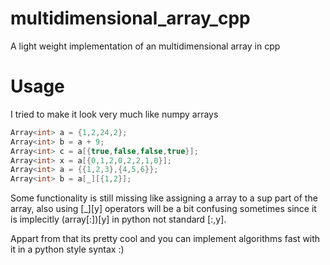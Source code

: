 # multidimensional_array_cpp
A light weight implementation of an multidimensional array in cpp

# Usage
I tried to make it look very much like numpy arrays
```cpp
Array<int> a = {1,2,24,2};
Array<int> b = a + 9;
Array<int> c = a[{true,false,false,true}];
Array<int> x = a[{0,1,2,0,2,2,1,0}];
Array<int> a = {{1,2,3},{4,5,6}};
Array<int> b = a[_][{1,2}];
```
Some functionality is still missing like assigning a array to a sup part of the array,
also using [_][y] operators will be a bit confusing sometimes since it is implecitly (array[:])[y] in python
not standard [:,y].

Appart from that its pretty cool and you can implement algorithms fast with it in a python style syntax :)

